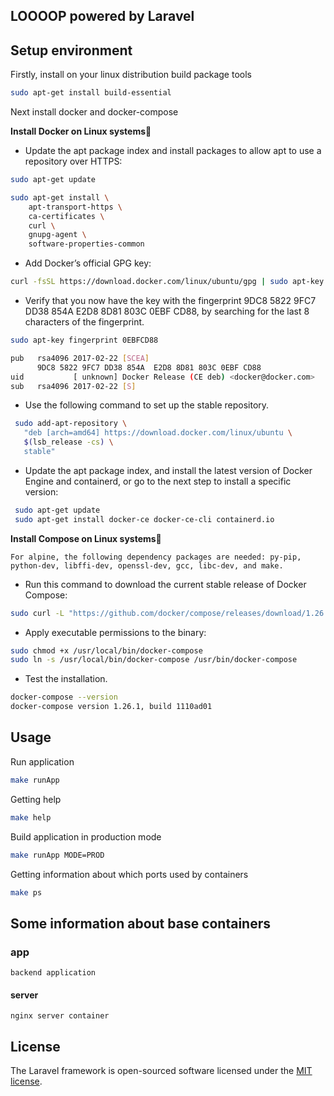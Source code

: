 
## LOOOOP powered by Laravel

## Setup environment

Firstly, install on your linux distribution build package tools

```bash
sudo apt-get install build-essential
```

Next install docker and docker-compose

**Install Docker on Linux systems🔗**

- Update the apt package index and install packages to allow apt to use a repository over HTTPS:

```bash
sudo apt-get update

sudo apt-get install \
    apt-transport-https \
    ca-certificates \
    curl \
    gnupg-agent \
    software-properties-common
```

- Add Docker’s official GPG key:

```bash
curl -fsSL https://download.docker.com/linux/ubuntu/gpg | sudo apt-key add -
``` 

- Verify that you now have the key with the fingerprint 9DC8 5822 9FC7 DD38 854A  E2D8 8D81 803C 0EBF CD88, by searching for the last 8 characters of the fingerprint.

```bash
sudo apt-key fingerprint 0EBFCD88

pub   rsa4096 2017-02-22 [SCEA]
      9DC8 5822 9FC7 DD38 854A  E2D8 8D81 803C 0EBF CD88
uid           [ unknown] Docker Release (CE deb) <docker@docker.com>
sub   rsa4096 2017-02-22 [S]
```

- Use the following command to set up the stable repository.

```bash
 sudo add-apt-repository \
   "deb [arch=amd64] https://download.docker.com/linux/ubuntu \
   $(lsb_release -cs) \
   stable"
```

- Update the apt package index, and install the latest version of Docker Engine and containerd, or go to the next step to install a specific version:

```bash
 sudo apt-get update
 sudo apt-get install docker-ce docker-ce-cli containerd.io
```

**Install Compose on Linux systems🔗**

`For alpine, the following dependency packages are needed: py-pip, python-dev, libffi-dev, openssl-dev, gcc, libc-dev, and make.`

- Run this command to download the current stable release of Docker Compose:

```bash
sudo curl -L "https://github.com/docker/compose/releases/download/1.26.1/docker-compose-$(uname -s)-$(uname -m)" -o /usr/local/bin/docker-compose
```

- Apply executable permissions to the binary:

```bash
sudo chmod +x /usr/local/bin/docker-compose
sudo ln -s /usr/local/bin/docker-compose /usr/bin/docker-compose
```

- Test the installation.

```bash
docker-compose --version
docker-compose version 1.26.1, build 1110ad01
```

## Usage

Run application

```bash
make runApp
```

Getting help

```bash
make help
```

Build application in production mode

```bash
make runApp MODE=PROD
```

Getting information about which ports used by containers

```bash
make ps
```

## Some information about base containers

### app
`backend application`

#### server
`nginx server container`

## License

The Laravel framework is open-sourced software licensed under the [MIT license](https://opensource.org/licenses/MIT).
